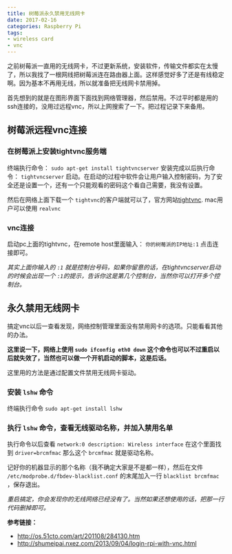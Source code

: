 ```yaml
---
title: 树莓派永久禁用无线网卡
date: 2017-02-16
categories: Raspberry Pi
tags:
- wireless card
- vnc
---
```



之前树莓派一直用的无线网卡，不过更新系统，安装软件，传输文件都实在太慢了，所以我找了一根网线把树莓派连在路由器上面。这样感觉好多了还是有线稳定啊。因为基本不再用无线，所以就准备把无线网卡禁用掉。

首先想到的就是在图形界面下面找到网络管理器，然后禁用。不过平时都是用的ssh连接的，没用过远程vnc，所以上网搜索了一下。把过程记录下来备用。

<!--more-->

树莓派远程vnc连接
-----------------

### 在树莓派上安装tightvnc服务端

终端执行命令： `sudo apt-get install tightvncserver`
安装完成以后执行命令： `tightvncserver` 启动。在启动的过程中软件会让用户输入控制密码，为了安全还是设置一个，还有一个只能观看的密码这个看自己需要，我没有设置。

然后在网络上面下载一个 `tightvnc`的客户端就可以了，官方网站[tightvnc](http://www.tightvnc.com/).
mac用户可以使用 `realvnc`

### vnc连接

启动pc上面的tightvnc，在remote host里面输入： `你的树莓派的IP地址:1` 点击连接即可。

*其实上面你输入的 `:1` 就是控制台号码，如果你留意的话，在tightvncserver启动的时候会出现一个 `:1`的提示，告诉你这是第几个控制台，当然你可以打开多个控制台。*

永久禁用无线网卡
----------------

搞定vnc以后一查看发现，网络控制管理里面没有禁用网卡的选项。只能看看其他的办法。

**这里说一下，网络上使用 `sudo ifconfig eth0 down` 这个命令也可以不过重启以后就失效了，当然也可以做一个开机启动的脚本，这是后话。**

这里用的方法是通过配置文件禁用无线网卡驱动。

### 安装 `lshw` 命令

终端执行命令 `sudo apt-get install lshw`

### 执行 `lshw` 命令，查看无线驱动名称，并加入禁用名单

执行命令以后查看 `network:0 description: Wireless interface` 在这个里面找到 `driver=brcmfmac` 那么这个 `brcmfmac` 就是驱动名称。

记好你的机器显示的那个名称（我不确定大家是不是都一样），然后在文件 `/etc/modprobe.d/fbdev-blacklist.conf` 的末尾加入一行 `blacklist brcmfmac` ，保存退出。

*重启搞定，你会发现你的无线网络已经没有了。当然如果还想使用的话，把那一行代码删掉即可。*

**参考链接：**

-   <http://os.51cto.com/art/201108/284130.htm>
-   <http://shumeipai.nxez.com/2013/09/04/login-rpi-with-vnc.html>
